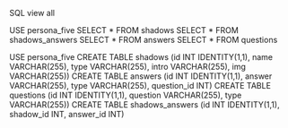 SQL view all

USE persona_five
SELECT * FROM shadows
SELECT * FROM shadows_answers
SELECT * FROM answers
SELECT * FROM questions


USE persona_five
CREATE TABLE shadows (id INT IDENTITY(1,1), name VARCHAR(255), type VARCHAR(255), intro VARCHAR(255), img VARCHAR(255))
CREATE TABLE answers (id INT IDENTITY(1,1), answer VARCHAR(255), type VARCHAR(255), question_id INT)
CREATE TABLE questions (id INT IDENTITY(1,1), question VARCHAR(255), type VARCHAR(255))
CREATE TABLE shadows_answers (id INT IDENTITY(1,1), shadow_id INT, answer_id INT)
